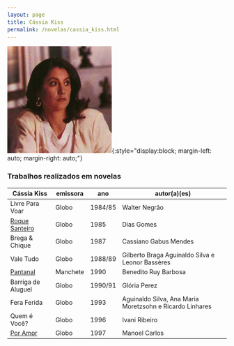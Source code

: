 ```yaml
---
layout: page
title: Cássia Kiss
permalink: /novelas/cassia_kiss.html
---
```


![Cássia Kiss](/novelas/img/cassia_kiss.jpg){:style="display:block; margin-left: auto; margin-right: auto;"}

### Trabalhos realizados em novelas

Cássia Kiss | emissora | ano | autor(a)(es)
----------- | -------- | --- | ------------
Livre Para Voar | Globo | 1984/85 | Walter Negrão
[Roque Santeiro](/novelas/roque_santeiro.html) | Globo | 1985 | Dias Gomes
Brega & Chique | Globo | 1987 | Cassiano Gabus Mendes
Vale Tudo | Globo | 1988/89 | Gilberto Braga Aguinaldo Silva e Leonor Bassères
[Pantanal](/novelas/pantanal.html) | Manchete | 1990 | Benedito Ruy Barbosa
Barriga de Aluguel | Globo | 1990/91 | Glória Perez
Fera Ferida | Globo | 1993 | Aguinaldo Silva, Ana Maria Moretzsohn e Ricardo Linhares
Quem é Você? | Globo | 1996 | Ivani Ribeiro
[Por Amor](/novelas/por_amor.html) | Globo | 1997 | Manoel Carlos